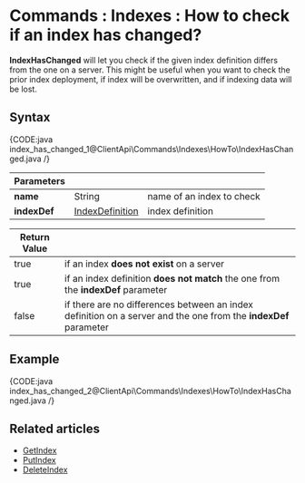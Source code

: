 # Commands : Indexes : How to check if an index has changed?

**IndexHasChanged** will let you check if the given index definition differs from the one on a server. This might be useful when you want to check the prior index deployment, if index will be overwritten, and if indexing data will be lost.

## Syntax

{CODE:java index_has_changed_1@ClientApi\Commands\Indexes\HowTo\IndexHasChanged.java /}

| Parameters | | |
| ------------- | ------------- | ----- |
| **name** | String | name of an index to check |
| **indexDef** | [IndexDefinition](../../../../glossary/index-definition) | index definition |

| Return Value | |
| ------------- | ----- |
| true | if an index **does not exist** on a server |
| true | if an index definition **does not match** the one from the **indexDef** parameter |
| false | if there are no differences between an index definition on a server and the one from  the **indexDef** parameter |

## Example

{CODE:java index_has_changed_2@ClientApi\Commands\Indexes\HowTo\IndexHasChanged.java /}

## Related articles

- [GetIndex](../../../../client-api/commands/indexes/get)  
- [PutIndex](../../../../client-api/commands/indexes/put)  
- [DeleteIndex](../../../../client-api/commands/indexes/delete)  